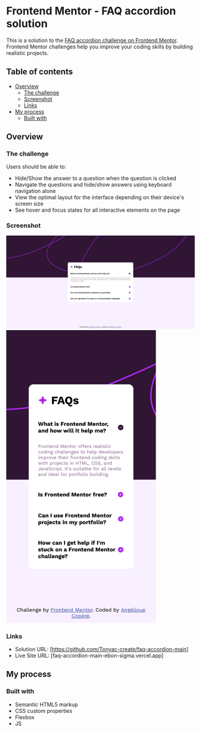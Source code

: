 # Frontend Mentor - FAQ accordion solution

This is a solution to the [FAQ accordion challenge on Frontend Mentor](https://www.frontendmentor.io/challenges/faq-accordion-wyfFdeBwBz). Frontend Mentor challenges help you improve your coding skills by building realistic projects. 

## Table of contents

- [Overview](#overview)
  - [The challenge](#the-challenge)
  - [Screenshot](#screenshot)
  - [Links](#links)
- [My process](#my-process)
  - [Built with](#built-with)

## Overview

### The challenge

Users should be able to:

- Hide/Show the answer to a question when the question is clicked
- Navigate the questions and hide/show answers using keyboard navigation alone
- View the optimal layout for the interface depending on their device's screen size
- See hover and focus states for all interactive elements on the page

### Screenshot

![](./assets/Screenshot_desktop_FAQ_accordion.png)
![](./assets/Screenshot_Mobile_FAQ_accordion.png)


### Links

- Solution URL: [https://github.com/Tonyac-create/faq-accordion-main]
- Live Site URL: [faq-accordion-main-ebon-sigma.vercel.app]

## My process

### Built with

- Semantic HTML5 markup
- CSS custom properties
- Flexbox
- JS
